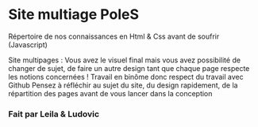 # Site multiage PoleS

Répertoire de nos connaissances en Html & Css avant de soufrir (Javascript)

Site multipages : 
Vous avez le visuel final mais vous avez possibilité de changer de sujet, de faire un autre design tant que chaque page respecte les notions concernées !
Travail en binôme donc respect du travail avec Github
Pensez à réfléchir au sujet du site, du design rapidement, de la répartition des pages avant de vous lancer dans la conception
 

### Fait par Leila & Ludovic